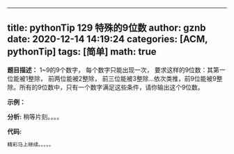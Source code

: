 
---
title: pythonTip 129 特殊的9位数
author: gznb
date: 2020-12-14 14:19:24
categories: [ACM, pythonTip]
tags: [简单]
math: true
---

**题目描述：**
1~9的9个数字， 每个数字只能出现一次， 要求这样的9位数：其第一位能被1整除， 前两位能被2整除， 前三位能被3整除...依次类推，前9位能被9整除。所有的9位数中，只有一个数字满足这些条件，请你输出这个9位数。

**示例：**


**分析:**
稍等片刻。。。。

**代码:**
```python
精彩马上继续。。。。。
```
